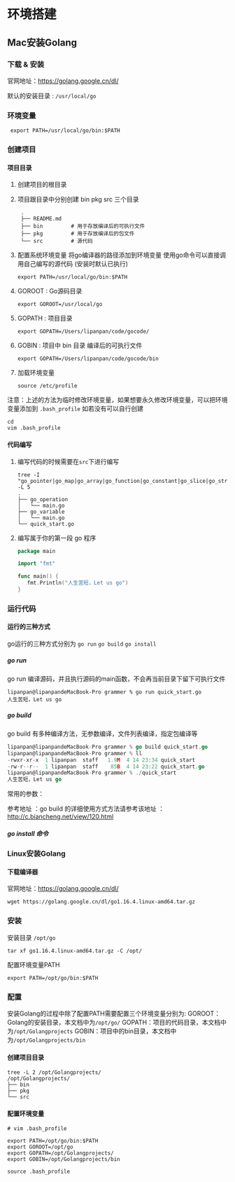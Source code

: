 
# 环境搭建
## Mac安装Golang
### 下载 & 安装
官网地址：https://golang.google.cn/dl/

默认的安装目录 : `/usr/local/go`

### 环境变量

```shell
 export PATH=/usr/local/go/bin:$PATH
```
### 创建项目
#### 项目目录

1. 创建项目的根目录

2. 项目跟目录中分别创建 bin pkg src 三个目录

   ```shell
    .
    ├── README.md
    ├── bin         # 用于存放编译后的可执行文件
    ├── pkg         # 用于存放编译后的包文件
    └── src         # 源代码
   ```

3. 配置系统环境变量 将go编译器的路径添加到环境变量 使用go命令可以直接调用自己编写的源代码 (安装时默认已执行)

   ```shell
   export PATH=/usr/local/go/bin:$PATH
   ```

4. GOROOT : Go源码目录

   ```shell
   export GOROOT=/usr/local/go
   ```

5. GOPATH : 项目目录

   ```shell
   export GOPATH=/Users/lipanpan/code/gocode/
   ```

6. GOBIN : 项目中 bin 目录 编译后的可执行文件

   ```shell
   export GOPATH=/Users/lipanpan/code/gocode/bin
   ```

7. 加载环境变量

   ```shell
   source /etc/profile
   ```

注意：上述的方法为临时修改环境变量，如果想要永久修改环境变量，可以把环境变量添加到 `.bash_profile` 如若没有可以自行创建

   ```shell
   cd
   vim .bash_profile
   ```

#### 代码编写

1. 编写代码的时候需要在`src`下进行编写

   ```shell
   tree -I "go_pointer|go_map|go_array|go_function|go_constant|go_slice|go_struct|go_condition" -L 5
   .
   ├── go_operation
   │   └── main.go
   ├── go_variable
   │   └── main.go
   └── quick_start.go
   ```

2. 编写属于你的第一段 go 程序

   ```go
   package main

   import "fmt"

   func main() {
      fmt.Println("人生苦短，Let us go")
   }
   ```

### 运行代码

#### 运行的三种方式

go运行的三种方式分别为  `go run` `go build` `go install`

##### go run

go run 编译源码，并且执行源码的main函数，不会再当前目录下留下可执行文件

```shell
lipanpan@lipanpandeMacBook-Pro grammer % go run quick_start.go
人生苦短，Let us go
```

##### go build

go build 有多种编译方法，无参数编译，文件列表编译，指定包编译等

```go
lipanpan@lipanpandeMacBook-Pro grammer % go build quick_start.go
lipanpan@lipanpandeMacBook-Pro grammer % ll
-rwxr-xr-x  1 lipanpan  staff   1.9M  4 14 23:34 quick_start
-rw-r--r--  1 lipanpan  staff    85B  4 14 23:22 quick_start.go
lipanpan@lipanpandeMacBook-Pro grammer % ./quick_start
人生苦短，Let us go
```

常用的参数：



参考地址 ：go build 的详细使用方式方法请参考该地址 ：http://c.biancheng.net/view/120.html



##### go install 命令





### Linux安装Golang


#### 下载编译器

官网地址：https://golang.google.cn/dl/

```golang
wget https://golang.google.cn/dl/go1.16.4.linux-amd64.tar.gz
```

### 安装
安装目录 `/opt/go`
```golang
tar xf go1.16.4.linux-amd64.tar.gz -C /opt/
```
配置环境变量PATH
```
export PATH=/opt/go/bin:$PATH
```


### 配置

安装Golang的过程中除了配置PATH需要配置三个环境变量分别为:
GOROOT：Golang的安装目录，本文档中为`/opt/go/`
GOPATH：项目的代码目录，本文档中为`/opt/Golangprojects`
GOBIN：项目中的bin目录，本文档中为`/opt/Golangprojects/bin`

#### 创建项目目录
```
tree -L 2 /opt/Golangprojects/
/opt/Golangprojects/
├── bin
├── pkg
└── src
```

#### 配置环境变量

```
# vim .bash_profile

export PATH=/opt/go/bin:$PATH
export GOROOT=/opt/go
export GOPATH=/opt/Golangprojects/
export GOBIN=/opt/Golangprojects/bin

source .bash_profile
```
